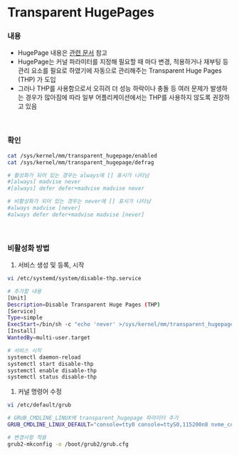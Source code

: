 Transparent HugePages
===

### 내용
* HugePage 내용은 [관련 문서](../hugepage/README.md) 참고
* HugePage는 커널 파라미터를 지정해 필요할 때 마다 변경, 적용하거나 재부팅 등 관리 요소를 필요로 하였기에 자동으로 관리해주는 Transparent Huge Pages (THP) 가 도입
* 그러나 THP를 사용함으로서 오히려 더 성능 하락이나 충돌 등 여러 문제가 발생하는 경우가 많아짐에 따라 일부 어플리케이션에서는 THP를 사용하지 않도록 권장하고 있음

<br>

### 확인
```sh
cat /sys/kernel/mm/transparent_hugepage/enabled
cat /sys/kernel/mm/transparent_hugepage/defrag

# 활성화가 되어 있는 경우는 always에 [] 표시가 나타남
#[always] madvise never
#[always] defer defer+madvise madvise never

# 비활성화가 되어 있는 경우는 never에 [] 표시가 나타남
#always madvise [never]
#always defer defer+madvise madvise [never]
```

<br>

### 비활성화 방법
1. 서비스 생성 및 등록, 시작
```sh
vi /etc/systemd/system/disable-thp.service

# 추가할 내용
[Unit]
Description=Disable Transparent Huge Pages (THP)
[Service]
Type=simple
ExecStart=/bin/sh -c "echo 'never' >/sys/kernel/mm/transparent_hugepage/enabled && echo 'never' >/sys/kernel/mm/transparent_hugepage/defrag"
[Install]
WantedBy=multi-user.target

# 서비스 시작
systemctl daemon-reload
systemctl start disable-thp
systemctl enable disable-thp
systemctl status disable-thp
```

1. 커널 명령어 수정
```sh
vi /etc/default/grub

# GRUB_CMDLINE_LINUX에 transparent_hugepage 파라미터 추가
GRUB_CMDLINE_LINUX_DEFAULT="console=tty0 console=ttyS0,115200n8 nvme_core.io_timeout=4294967295 rd.emergency=poweroff rd.shell=0 selinux=1 security=selinux quiet transparent_hugepage=never"

# 변경사항 적용
grub2-mkconfig -o /boot/grub2/grub.cfg
```

<br>
